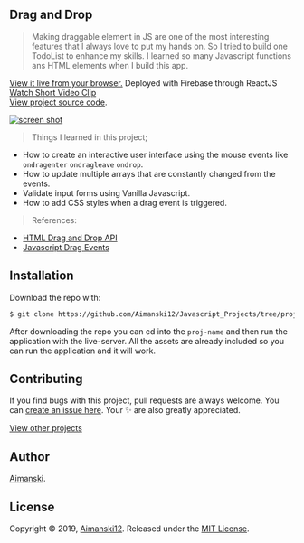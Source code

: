 ## Drag and Drop


> Making draggable element in JS are one of the most interesting features that I always love to put my hands on. So I tried to build one TodoList to enhance my skills. I learned so many Javascript functions ans HTML elements when I build this app. 

[View it live from your browser.](http://bit.ly/aiman-js12-dragndrop) Deployed with Firebase through ReactJS<br>
[Watch Short Video Clip](https://youtu.be/KOctk_GGe4c) <br>
[View project source code](https://github.com/Aimanski12/Javascript_Projects/tree/proj11).

<div float="left">
  <a href="https://youtu.be/KOctk_GGe4c">
    <img src="https://github.com/Aimanski12/proj-resource/blob/master/libs/proj-js12-dragNdrop.gif" alt="screen shot">
  </a>
</div>

> Things I learned in this project;
  * How to create an interactive user interface using the mouse events like `ondragenter` `ondragleave` `ondrop`.
  * How to update multiple arrays that are constantly changed from the events.
  * Validate input forms using Vanilla Javascript. 
  * How to add CSS styles when a drag event is triggered.

> References:
  * [HTML Drag and Drop API](https://developer.mozilla.org/en-US/docs/Web/API/HTML_Drag_and_Drop_API)
  * [Javascript Drag Events](https://developer.mozilla.org/en-US/docs/Web/API/Document/drag_event)
## Installation

Download the repo with:

```bash
$ git clone https://github.com/Aimanski12/Javascript_Projects/tree/proj12 proj-name
```

After downloading the repo you can cd into the `proj-name` and then run the application with the live-server. All the assets are already included so you can run the application and it will work. 

## Contributing

If you find bugs with this project, pull requests are always welcome. You can [create an issue here](https://github.com/Aimanski12/Javascript_Projects/issues/new).
Your :sparkles: are also greatly appreciated.

[View other projects](http://bit.ly/aiman-javascript-projects)

## Author

[Aimanski](http://bit.ly/aiman-profile-github).

## License 

Copyright © 2019, [Aimanski12](http://bit.ly/aiman-profile-github).
Released under the [MIT License](LICENSE).

